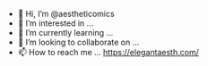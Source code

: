 - 👋 Hi, I’m @aestheticomics
- 👀 I’m interested in ...
- 🌱 I’m currently learning ...
- 💞️ I’m looking to collaborate on ...
- 📫 How to reach me ...
https://elegantaesth.com/
<!---
aestheticomics/aestheticomics is a ✨ special ✨ repository because its `README.md` (this file) appears on your GitHub profile.
You can click the Preview link to take a look at your changes.
--->
